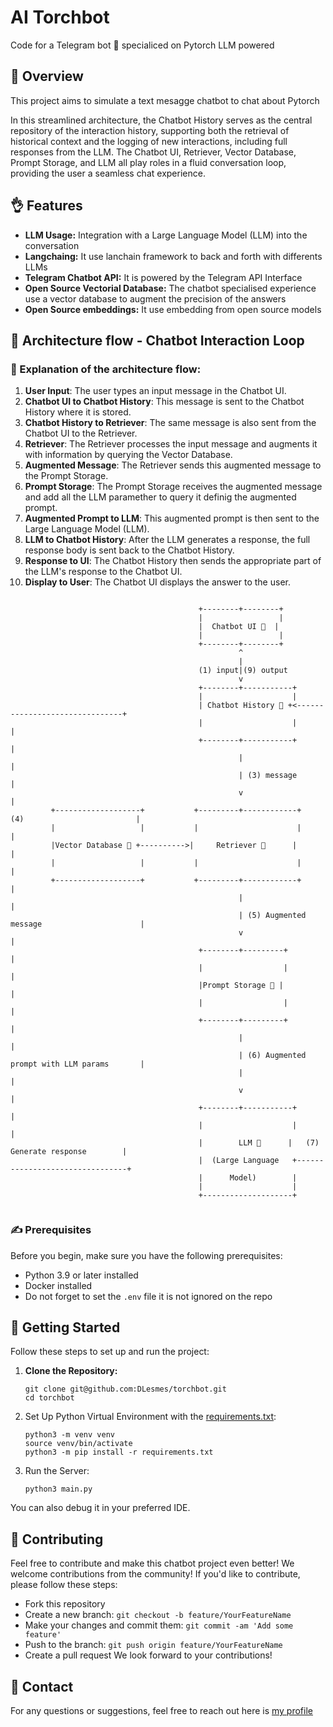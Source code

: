 # AI Torchbot

Code for a Telegram bot 📠 specialiced on Pytorch LLM powered

## 🤖 Overview
This project aims to simulate a text mesagge chatbot to chat about Pytorch

In this streamlined architecture, the Chatbot History serves as the central repository of the interaction history, supporting both the retrieval of historical context and the logging of new interactions, including full responses from the LLM. The Chatbot UI, Retriever, Vector Database, Prompt Storage, and LLM all play roles in a fluid conversation loop, providing the user a seamless chat experience.

## 👌 Features
- **LLM Usage:** Integration with a Large Language Model (LLM) into the conversation
- **Langchaing:** It use lanchain framework to back and forth with differents LLMs
- **Telegram Chatbot API:** It is powered by the Telegram API Interface
- **Open Source Vectorial Database:** The chatbot specialised experience use a vector database to augment the precision of the answers
- **Open Source embeddings:** It use embedding from open source models

## 🫶 Architecture flow - Chatbot Interaction Loop

### 🧡 Explanation of the architecture flow:

1. **User Input**: The user types an input message in the Chatbot UI.
2. **Chatbot UI to Chatbot History**: This message is sent to the Chatbot History where it is stored.
3. **Chatbot History to Retriever**: The same message is also sent from the Chatbot UI to the Retriever.
4. **Retriever**: The Retriever processes the input message and augments it with information by querying the Vector Database.
5. **Augmented Message**: The Retriever sends this augmented message to the Prompt Storage.
6. **Prompt Storage**: The Prompt Storage receives the augmented message and add all the LLM paramether to query it definig the augmented prompt.
7. **Augmented Prompt to LLM**: This augmented prompt is then sent to the Large Language Model (LLM).
8. **LLM to Chatbot History**: After the LLM generates a response, the full response body is sent back to the Chatbot History.
9. **Response to UI**: The Chatbot History then sends the appropriate part of the LLM's response to the Chatbot UI.
10. **Display to User**: The Chatbot UI displays the answer to the user.

```
                    
                                          +--------+--------+                                                                                  
                                          |                 |                                             
                                          |  Chatbot UI 💬  | 
                                          |                 |                                             
                                          +--------+--------+
                                                   ^
                                                   |                                         
                                          (1) input|(9) output
                                                   v                                                        
                                          +--------+-----------+                                    
                                          |                    |                     
                                          | Chatbot History 📜 +<-------------------------------+                                    
                                          |                    |                                |  
                                          +--------+-----------+                                |                      
                                                   |                                            |                      
                                                   | (3) message                                |                                     
                                                   v                                            |                                     
         +-------------------+           +---------+------------+   (4)                         |
         |                   |           |                      |                               |
         |Vector Database 💾 +---------->|     Retriever 🔎      |                              |           
         |                   |           |                      |                               |           
         +-------------------+           +---------+------------+                               |                                            
                                                   |                                            |
                                                   | (5) Augmented message                      |                                     
                                                   v                                            |                                     
                                          +--------+---------+                                  |                                     
                                          |                  |                                  |                                     
                                          |Prompt Storage 📝 |                                  |
                                          |                  |                                  |
                                          +--------+---------+                                  |                                     
                                                   |                                            |                                     
                                                   | (6) Augmented prompt with LLM params       |                                     
                                                   |                                            |                                     
                                                   v                                            |                                     
                                          +--------+-----------+                                |                                     
                                          |                    |                                |                                     
                                          |        LLM 🧠      |   (7) Generate response        |                                     
                                          |  (Large Language   +--------------------------------+                                     
                                          |      Model)        |                                                                       
                                          |                    |                                                                       
                                          +--------------------+                                                                       
                                                                                                              
```

### ✍️ Prerequisites
Before you begin, make sure you have the following prerequisites:
- Python 3.9 or later installed
- Docker installed
- Do not forget to set the `.env` file it is not ignored on the repo

## 🧤 Getting Started
Follow these steps to set up and run the project:

1. **Clone the Repository:**
   ```
   git clone git@github.com:DLesmes/torchbot.git
   cd torchbot
   ```
   
2. Set Up Python Virtual Environment with the [requirements.txt](https://github.com/DLesmes/torchbot/blob/main/requirements.txt):

    ```
    python3 -m venv venv
    source venv/bin/activate
    python3 -m pip install -r requirements.txt
    ```
3. Run the Server:

    ```
    python3 main.py
    ```
You can also debug it in your preferred IDE.


## 🤝 Contributing

Feel free to contribute and make this chatbot project even better!
We welcome contributions from the community! If you'd like to contribute, please follow these steps:

* Fork this repository
* Create a new branch: `git checkout -b feature/YourFeatureName`
* Make your changes and commit them: `git commit -am 'Add some feature'`
* Push to the branch: `git push origin feature/YourFeatureName`
* Create a pull request
We look forward to your contributions!

## 💬 Contact

For any questions or suggestions, feel free to reach out here is [my profile](https://github.com/DLesmes)
